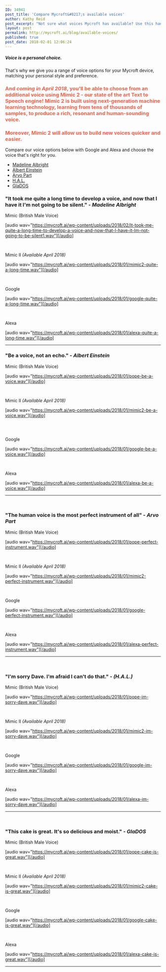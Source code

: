 ```yaml
---
ID: 34941
post_title: 'Compare Mycroft&#8217;s available voices'
author: Kathy Reid
post_excerpt: "Not sure what voices Mycroft has available? Use this handy table to compare and choose the voice that's right for you."
layout: post
permalink: http://mycroft.ai/blog/available-voices/
published: true
post_date: 2018-02-01 12:06:24
---
```

<h5>Voice is a personal choice.</h5>
That's why we give you a range of voice options for your Mycroft device, matching your personal style and preference.
<h3><span style="color: #ec644b;">And <em>coming in April 2018</em>, you'll be able to choose from an additional voice using <strong>Mimic 2 - our state of the art Text to Speech engine! </strong>Mimic 2 is built using next-generation machine learning technology, learning from tens of thousands of samples, to produce a rich, resonant and human-sounding voice. </span></h3>
<h3><span style="color: #ec644b;">Moreover, Mimic 2 will allow us to build new voices quicker and easier.</span></h3>
Compare our voice options below with Google and Alexa and choose the voice that's right for you.
<ul>
 	<li><a href="#it-took-me-quite-a-long-time-to-develop-a-voice-and-now-that-i-have-it-im-not-going-to-be-silent-madeline-albright">Madeline Albright</a></li>
 	<li><a href="#be-a-voice-not-an-echo-albert-einstein">Albert Einstein</a></li>
 	<li><a href="#the-human-voice-is-the-most-perfect-instrument-of-all-arvo-part">Arvo Part</a></li>
 	<li><a href="#im-sorry-dave-im-afraid-i-cant-do-that-h-a-l">H.A.L.</a></li>
 	<li><a href="#this-cake-is-great-its-so-delicious-and-moist-glados">GlaDOS</a></li>
</ul>
<h3></h3>
<h3 style="text-align: left;">"It took me quite a long time to develop a voice, and now that I have it I'm not going to be silent." - <em style="font-family: inherit; font-size: inherit;">Madeline Albright</em></h3>
Mimic (British Male Voice)

[audio wav="https://mycroft.ai/wp-content/uploads/2018/02/It-took-me-quite-a-long-time-to-develop-a-voice-and-now-that-I-have-it-Im-not-going-to-be-silent1.wav"][/audio]

&nbsp;

Mimic II <em>(Available April 2018)</em>

[audio wav="https://mycroft.ai/wp-content/uploads/2018/01/mimic2-quite-a-long-time.wav"][/audio]

&nbsp;

Google

[audio wav="https://mycroft.ai/wp-content/uploads/2018/01/google-quite-a-long-time.wav"][/audio]
<div>

&nbsp;

Alexa

[audio wav="https://mycroft.ai/wp-content/uploads/2018/01/alexa-quite-a-long-time.wav"][/audio]

<hr />

<h3></h3>
<h3>"Be a voice, not an echo." - <em>Albert Einstein</em></h3>
Mimic (British Male Voice)

[audio wav="https://mycroft.ai/wp-content/uploads/2018/01/pope-be-a-voice.wav"][/audio]

&nbsp;

Mimic II <em>(Available April 2018)</em><strong>
</strong>

[audio wav="https://mycroft.ai/wp-content/uploads/2018/01/mimic2-be-a-voice.wav"][/audio]
<h5><strong> </strong></h5>
Google

[audio wav="https://mycroft.ai/wp-content/uploads/2018/01/google-be-a-voice.wav"][/audio]

</div>
&nbsp;
<div>

Alexa

[audio wav="https://mycroft.ai/wp-content/uploads/2018/01/alexa-be-a-voice.wav"][/audio]

<hr />

</div>
&nbsp;
<h3 style="text-align: left;">"The human voice is the most perfect instrument of all" - <em><span style="font-family: inherit; font-size: inherit;">Arvo Part</span></em></h3>
Mimic (British Male Voice)

[audio wav="https://mycroft.ai/wp-content/uploads/2018/01/pope-perfect-instrument.wav"][/audio]

&nbsp;

Mimic II <em>(Available April 2018)</em>

[audio wav="https://mycroft.ai/wp-content/uploads/2018/01/mimic2-perfect-instrument.wav"][/audio]

<strong> </strong>

Google

[audio wav="https://mycroft.ai/wp-content/uploads/2018/01/google-perfect-instrument.wav"][/audio]

&nbsp;

Alexa

[audio wav="https://mycroft.ai/wp-content/uploads/2018/01/alexa-perfect-instrument.wav"][/audio]

<hr />

&nbsp;
<h3>"<span style="font-family: inherit; font-size: inherit;">I'm sorry Dave. I'm afraid I can't do that." - </span><em><span style="font-family: inherit; font-size: inherit;">(H.A.L.)</span></em></h3>
Mimic (British Male Voice)

[audio wav="https://mycroft.ai/wp-content/uploads/2018/01/pope-im-sorry-dave.wav"][/audio]

&nbsp;

Mimic II <em>(Available April 2018)</em>

[audio wav="https://mycroft.ai/wp-content/uploads/2018/01/mimic2-im-sorry-dave.wav"][/audio]

&nbsp;

Google

[audio wav="https://mycroft.ai/wp-content/uploads/2018/01/google-im-sorry-dave.wav"][/audio]

&nbsp;

Alexa

[audio wav="https://mycroft.ai/wp-content/uploads/2018/01/alexa-im-sorry-dave.wav"][/audio]

<hr />

&nbsp;
<h3 style="text-align: left;">"<span style="font-family: inherit; font-size: inherit;">This cake is great. </span><span style="font-family: inherit; font-size: inherit;">It's so delicious and moist." - </span><em><span style="font-family: inherit; font-size: inherit;">GlaDOS</span></em></h3>
Mimic (British Male Voice)

[audio wav="https://mycroft.ai/wp-content/uploads/2018/01/pope-cake-is-great.wav"][/audio]

&nbsp;

Mimic II <em>(Available April 2018)</em>

[audio wav="https://mycroft.ai/wp-content/uploads/2018/01/mimic2-cake-is-great.wav"][/audio]

&nbsp;

Google

[audio wav="https://mycroft.ai/wp-content/uploads/2018/01/google-cake-is-great.wav"][/audio]

&nbsp;

Alexa
<div>

[audio wav="https://mycroft.ai/wp-content/uploads/2018/01/alexa-cake-is-great.wav"][/audio]

<hr />

</div>
<blockquote>
<div></div></blockquote>